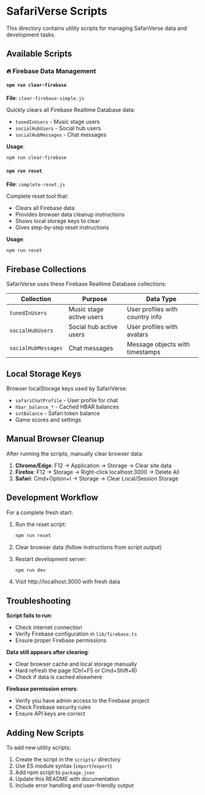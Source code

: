 # SafariVerse Scripts

This directory contains utility scripts for managing SafariVerse data and development tasks.

## Available Scripts

### 🔥 Firebase Data Management

#### `npm run clear-firebase`

**File**: `clear-firebase-simple.js`

Quickly clears all Firebase Realtime Database data:

- `tunedInUsers` - Music stage users
- `socialHubUsers` - Social hub users
- `socialHubMessages` - Chat messages

**Usage**:

```bash
npm run clear-firebase
```

#### `npm run reset`

**File**: `complete-reset.js`

Complete reset tool that:

- Clears all Firebase data
- Provides browser data cleanup instructions
- Shows local storage keys to clear
- Gives step-by-step reset instructions

**Usage**:

```bash
npm run reset
```

## Firebase Collections

SafariVerse uses these Firebase Realtime Database collections:

| Collection          | Purpose                  | Data Type                       |
| ------------------- | ------------------------ | ------------------------------- |
| `tunedInUsers`      | Music stage active users | User profiles with country info |
| `socialHubUsers`    | Social hub active users  | User profiles with avatars      |
| `socialHubMessages` | Chat messages            | Message objects with timestamps |

## Local Storage Keys

Browser localStorage keys used by SafariVerse:

- `safariChatProfile` - User profile for chat
- `hbar_balance_*` - Cached HBAR balances
- `svtBalance` - Safari token balance
- Game scores and settings

## Manual Browser Cleanup

After running the scripts, manually clear browser data:

1. **Chrome/Edge**: F12 → Application → Storage → Clear site data
2. **Firefox**: F12 → Storage → Right-click localhost:3000 → Delete All
3. **Safari**: Cmd+Option+I → Storage → Clear Local/Session Storage

## Development Workflow

For a complete fresh start:

1. Run the reset script:

   ```bash
   npm run reset
   ```

2. Clear browser data (follow instructions from script output)

3. Restart development server:

   ```bash
   npm run dev
   ```

4. Visit http://localhost:3000 with fresh data

## Troubleshooting

**Script fails to run**:

- Check internet connection
- Verify Firebase configuration in `lib/firebase.ts`
- Ensure proper Firebase permissions

**Data still appears after clearing**:

- Clear browser cache and local storage manually
- Hard refresh the page (Ctrl+F5 or Cmd+Shift+R)
- Check if data is cached elsewhere

**Firebase permission errors**:

- Verify you have admin access to the Firebase project
- Check Firebase security rules
- Ensure API keys are correct

## Adding New Scripts

To add new utility scripts:

1. Create the script in the `scripts/` directory
2. Use ES module syntax (`import`/`export`)
3. Add npm script to `package.json`
4. Update this README with documentation
5. Include error handling and user-friendly output
